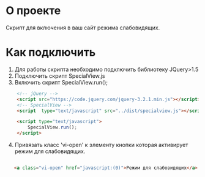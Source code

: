 # О проекте
Скрипт для включения в ваш сайт режима слабовидящих.

# Как подключить
1. Для работы скрипта необходимо подключить библиотеку JQuery>1.5
2. Подключить скрипт SpecialView.js
3. Включить скрипт SpecialView.run();

``` html
    <!-- jQuery -->
    <script src="https://code.jquery.com/jquery-3.2.1.min.js"></script>
    <!-- SpecialView -->
    <script  type="text/javascript" src="../dist/specialview.js"></script>

    <script type="text/javascript">
        SpecialView.run();
    </script>
```

4. Привязать класс 'vi-open' к элементу кнопки которая активирует режим для слабовидящих.

``` html

   <a class="vi-open" href="javascript:(0)">Режим для слабовидящих</a>

```
